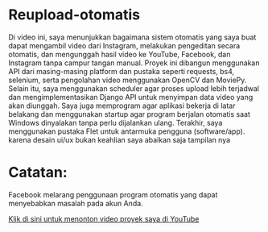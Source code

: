 # Reupload-otomatis
Di video ini, saya menunjukkan bagaimana sistem otomatis yang saya buat dapat mengambil video dari Instagram, melakukan pengeditan secara otomatis, dan mengunggah hasil video ke YouTube, Facebook, dan Instagram tanpa campur tangan manual. Proyek ini dibangun menggunakan API dari masing-masing platform dan pustaka seperti requests, bs4, selenium, serta pengolahan video menggunakan OpenCV dan MoviePy.
Selain itu, saya menggunakan scheduler agar proses upload lebih terjadwal dan mengimplementasikan Django API untuk menyimpan data video yang akan diunggah. Saya juga memprogram agar aplikasi bekerja di latar belakang dan menggunakan startup agar program berjalan otomatis saat Windows dinyalakan tanpa perlu dijalankan ulang.
Terakhir, saya menggunakan pustaka Flet untuk antarmuka pengguna (software/app).
karena desain ui/ux bukan keahlian saya abaikan saja tampilan nya

# Catatan:
Facebook melarang penggunaan program otomatis yang dapat menyebabkan masalah pada akun Anda.

[Klik di sini untuk menonton video proyek saya di YouTube](https://www.youtube.com/watch?v=Uq0KlhrVzfs)
